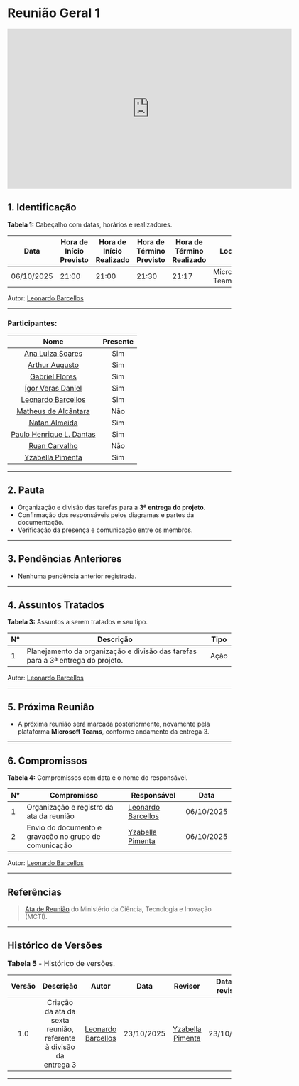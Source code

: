 # Reunião Geral 1

<iframe src="https://unbbr.sharepoint.com/sites/arquitetos/_layouts/15/embed.aspx?UniqueId=f8c2d615-9d63-4404-b47c-b4d12df5ec88&embed=%7B%22ust%22%3Atrue%2C%22hv%22%3A%22CopyEmbedCode%22%7D&referrer=StreamWebApp&referrerScenario=EmbedDialog.Create" width="640" height="360" frameborder="0" scrolling="no" allowfullscreen title="reunião _6 - divisões entrega 3-20251006_210150-Gravação de Reunião.mp4"></iframe>

## 1. Identificação

**Tabela 1:** Cabeçalho com datas, horários e realizadores.

| Data       | Hora de Início Previsto | Hora de Início Realizado | Hora de Término Previsto | Hora de Término Realizado | Local           | Redator                                             | Revisor                                        |
| ---------- | ----------------------- | ------------------------ | ------------------------ | ------------------------- | --------------- | --------------------------------------------------- | ---------------------------------------------- |
| 06/10/2025 | 21:00                   | 21:00                    | 21:30                    | 21:17                     | Microsoft Teams | [Leonardo Barcellos](https://github.com/oyLeonardo) | [Yzabella Pimenta](https://github.com/redjsun) |

Autor: [Leonardo Barcellos](https://github.com/oyLeonardo)

---

### Participantes:

| Nome | Presente |
|:----:|:--------:|
| [Ana Luiza Soares](https://github.com/Ana-Luiza-SC) | Sim |
| [Arthur Augusto](https://github.com/arthur-augusto) | Sim|
| [Gabriel Flores](https://github.com/Gabrielfcoelho) | Sim |
| [Ígor Veras Daniel](https://github.com/igorvdaniel) | Sim |
| [Leonardo Barcellos](https://github.com/oyLeonardo) | Sim |
| [Matheus de Alcântara](https://github.com/matheusdealcantara) | Não
| [Natan Almeida](https://github.com/natanalmeida03) | Sim |
| [Paulo Henrique L. Dantas](https://github.com/Nanashii76) | Sim |
| [Ruan Carvalho](https://github.com/Ruan-Carvalho) | Não |
| [Yzabella Pimenta](https://github.com/redjsun) | Sim |

---

## 2. Pauta

* Organização e divisão das tarefas para a **3ª entrega do projeto**.
* Confirmação dos responsáveis pelos diagramas e partes da documentação.
* Verificação da presença e comunicação entre os membros.

---

## 3. Pendências Anteriores

* Nenhuma pendência anterior registrada.

---

## 4. Assuntos Tratados

**Tabela 3:** Assuntos a serem tratados e seu tipo.

| N° | Descrição                                                                                                             | Tipo       |
| -- | --------------------------------------------------------------------------------------------------------------------- | ---------- |
| 1  | Planejamento da organização e divisão das tarefas para a 3ª entrega do projeto.                                     | Ação       |

Autor: [Leonardo Barcellos](https://github.com/oyLeonardo)

---

## 5. Próxima Reunião

* A próxima reunião será marcada posteriormente, novamente pela plataforma **Microsoft Teams**, conforme andamento da entrega 3.

---

## 6. Compromissos

**Tabela 4:** Compromissos com data e o nome do responsável.

| N° | Compromisso                                           | Responsável                                         | Data       |
| -- | ----------------------------------------------------- | --------------------------------------------------- | ---------- |
| 1  | Organização e registro da ata da reunião              | [Leonardo Barcellos](https://github.com/oyLeonardo) | 06/10/2025 |
| 2  | Envio do documento e gravação no grupo de comunicação | [Yzabella Pimenta](https://github.com/redjsun)      | 06/10/2025 |

Autor: [Leonardo Barcellos](https://github.com/oyLeonardo)

---

## Referências

> [Ata de Reunião](https://pdp.mctic.gov.br/MCTI-PDP/guidances/examples/Ata%20Reuniao_21C35EC2.html) do Ministério da Ciência, Tecnologia e Inovação (MCTI).

---

## Histórico de Versões

<font size="3"><p style="text-align: left">**Tabela 5** - Histórico de versões.</p></font>

| Versão |                             Descrição                             |                        Autor                        |    Data    |                     Revisor                    | Data de revisão |                        Comentário do revisor                       |
| :----: | :---------------------------------------------------------------: | :-------------------------------------------------: | :--------: | :--------------------------------------------: | :-------------: | :----------------------------------------------------------------: |
|   1.0  | Criação da ata da sexta reunião, referente à divisão da entrega 3 | [Leonardo Barcellos](https://github.com/oyLeonardo) | 23/10/2025 | [Yzabella Pimenta](https://github.com/redjsun) | 23/10/2025 | Revisão realizada e aprovada. |

---